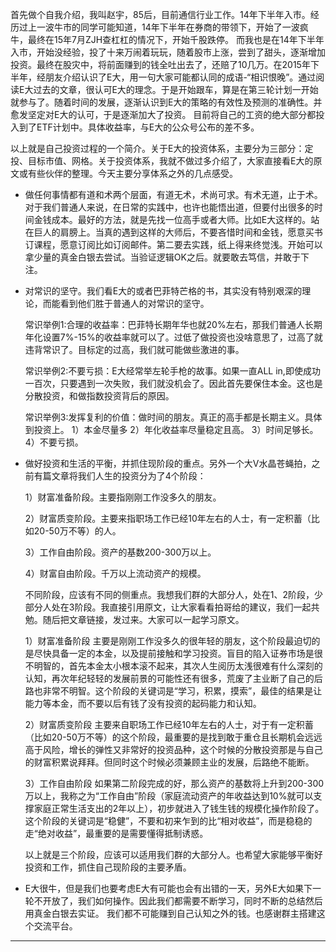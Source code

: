 首先做个自我介绍，我叫赵宇，85后，目前通信行业工作。14年下半年入市。经历过上一波牛市的同学可能知道，14年下半年在券商的带领下，开始了一波疯牛，最终在15年7月ZJH查杠杠的情况下，开始千股跌停。
而我也是在14年下半年入市，开始没经验，投了十来万闹着玩玩，随着股市上涨，尝到了甜头，逐渐增加投资。最终在股灾中，将前面赚到的钱全吐出去了，还赔了10几万。在2015年下半年，经朋友介绍认识了E大，用一句大家可能都认同的成语-“相识恨晚”。通过阅读E大过去的文章，很认可E大的理念。于是开始跟车，算是在第三轮计划一开始就参与了。随着时间的发展，逐渐认识到E大的策略的有效性及预测的准确性。并愈发坚定对E大的认可，于是逐渐加大了投资。 目前将自己的工资的绝大部分都投入到了ETF计划中。具体收益率，与E大的公众号公布的差不多。

以上就是自己投资过程的一个简介。关于E大的投资体系，主要分为三部分：定投、目标市值、网格。关于投资体系，我就不做过多介绍了，大家直接看E大的原文或有些伙伴的整理。今天主要分享体系之外的几点感受。

- 做任何事情都有道和术两个层面，有道无术，术尚可求。有术无道，止于术。对于我们普通人来说，在日常的实践中，也许也能悟出道，但要付出很多的时间金钱成本。最好的方法，就是先找一位高手或者大师。比如E大这样的。站在巨人的肩膀上。当真的遇到这样的大师后，不要吝惜时间和金钱，愿意买书订课程，愿意订阅比如订阅邮件。第二要去实践，纸上得来终觉浅。开始可以拿少量的真金白银去尝试。当验证逻辑OK之后。就要敢去笃信，并敢于下注。

- 对常识的坚守。我们看E大的或者巴菲特芒格的书，其实没有特别艰深的理论，而能看到他们胜于普通人的对常识的坚守。

  常识举例1:合理的收益率：巴菲特长期年华也就20%左右，那我们普通人长期年化设置7%-15%的收益率就可以了。过低了做投资也没啥意思了，过高了就违背常识了。目标定的过高，我们就可能做些激进的事。

  常识举例2:不要亏损：E大经常举左轮手枪的故事。如果一直ALL in,即使成功一百次，只要遇到一次失败，我们就没机会了。因此首先要保住本金。这也是分散投资，和做指数投资背后的原因。

  常识举例3:发挥复利的价值：做时间的朋友。真正的高手都是长期主义。具体到投资上。
  1）本金尽量多
  2）年化收益率尽量稳定且高。
  3）时间足够长。
  4）不要亏损。

- 做好投资和生活的平衡，并抓住现阶段的重点。另外一个大V水晶苍蝇拍，之前有篇文章将我们人生的投资分为了4个阶段：

  1）财富准备阶段。主要指刚刚工作没多久的朋友。

  2）财富质变阶段。主要来指职场工作已经10年左右的人士，有一定积蓄（比如20-50万不等）的人。

  3）工作自由阶段。资产的基数200-300万以上。

  4）财富自由阶段。千万以上流动资产的规模。

  不同阶段，应该有不同的侧重点。我想我们群的大部分人，处在1、2阶段，少部分人处在3阶段。我直接引用原文，让大家看看拍哥给的建议，我们一起共勉。随后把文章链接，发过来。大家可以一起学习原文。

  1）财富准备阶段
  主要是刚刚工作没多久的很年轻的朋友，这个阶段最迫切的是尽快具备一定的本金，以及提前接触和学习投资。盲目的陷入证券市场是很不明智的，首先本金太小根本滚不起来，其次人生阅历太浅很难有什么深刻的认知，再次年纪轻轻的发展前景的可能性还有很多，荒废了主业断了自己的后路也非常不明智。这个阶段的关键词是“学习，积累，摸索”，最佳的结果是让能力等本金，而不要以后有钱了没有投资的起码能力和认知。

  2）财富质变阶段
  主要来自职场工作已经10年左右的人士，对于有一定积蓄（比如20-50万不等）的这个阶段，最重要的是找到敢于重仓且长期机会远远高于风险，增长的弹性又非常好的投资品种，这个时候的分散投资那是与自己的财富积累说拜拜。但同时这个时候必须兼顾主业的发展，后路绝不能断。

  3）工作自由阶段
  如果第二阶段完成的好，那么资产的基数将上升到200-300万以上，我称之为“工作自由”阶段（家庭流动资产的年收益达到10%就可以支撑家庭正常生活支出的2年以上），初步就进入了钱生钱的规模化操作阶段了。这个阶段的关键词是“稳健”，不要和初来乍到的比“相对收益”，而是稳稳的走“绝对收益”，最重要的是需要懂得抵制诱惑。

  以上就是三个阶段，应该可以适用我们群的大部分人。也希望大家能够平衡好投资和工作，抓住自己现阶段的主要矛盾。

- E大很牛，但是我们也要考虑E大有可能也会有出错的一天，另外E大如果下一轮不开放了，我们如何操作。因此我们都需要不断学习，同时不断的总结然后用真金白银去实证。 我们都不可能赚到自己认知之外的钱。也感谢群主搭建这个交流平台。

------

